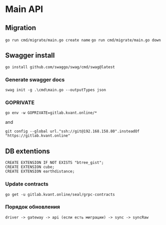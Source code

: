 # Main API

## Migration
`go run cmd/migrate/main.go create name`
`go run cmd/migrate/main.go down`

## Swagger install
`go install github.com/swaggo/swag/cmd/swag@latest`


### Generate swagger docs
`swag init -g .\cmd\main.go --outputTypes json`

### GOPRIVATE

`go env -w GOPRIVATE=gitlab.kvant.online/*`

and

`git config --global url."ssh://git@192.168.158.80".insteadOf "https://gitlab.kvant.online"`

## DB extentions
```
CREATE EXTENSION IF NOT EXISTS "btree_gist";
CREATE EXTENSION cube;
CREATE EXTENSION earthdistance;
```

### Update contracts
`go get -u gitlab.kvant.online/seal/grpc-contracts`

### Порядок обновления
`driver -> gateway -> api (если есть миграции) -> sync -> syncRaw`